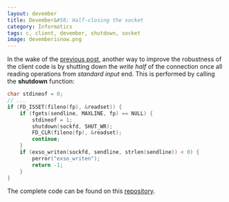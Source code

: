 ```yaml
---
layout: devember
title: Devember&#58; Half-closing the socket
category: Informatics
tags: c, client, devember, shutdown, socket
image: devemberisnow.png
---
```

In the wake of the [previous post](http://www.fahien.me/2015/12/09/devember-io-multiplexing-using-select), another way to improve the robustness of the client code is by shutting down the _write half_ of the connection once all reading operations from _standard input_ end. This is performed by calling the **shutdown** function:

```c
char stdineof = 0;
// ...
if (FD_ISSET(fileno(fp), &readset)) {
	if (fgets(sendline, MAXLINE, fp) == NULL) {
		stdineof = 1;
		shutdown(sockfd, SHUT_WR);
		FD_CLR(fileno(fp), &readset);
		continue;
	}
	if (exso_writen(sockfd, sendline, strlen(sendline)) < 0) {
		perror("exso_writen");
		return -1;
	}
}
```
The complete code can be found on this [repository](https://github.com/Fahien/exsocket).
